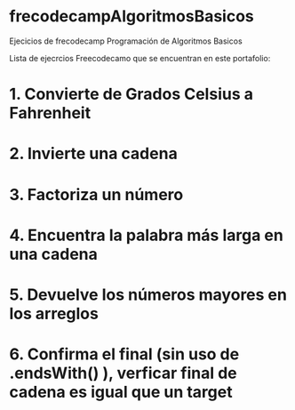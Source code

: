 # frecodecampAlgoritmosBasicos
Ejecicios de frecodecamp Programación de Algoritmos Basicos

Lista de ejecrcios Freecodecamo que se encuentran en este portafolio:

# 1. Convierte de Grados Celsius a Fahrenheit
# 2. Invierte una cadena
# 3. Factoriza un número
# 4. Encuentra la palabra más larga en una cadena
# 5. Devuelve los números mayores en los arreglos
# 6. Confirma el final (sin uso de .endsWith() ), verficar final de cadena es igual que un target





